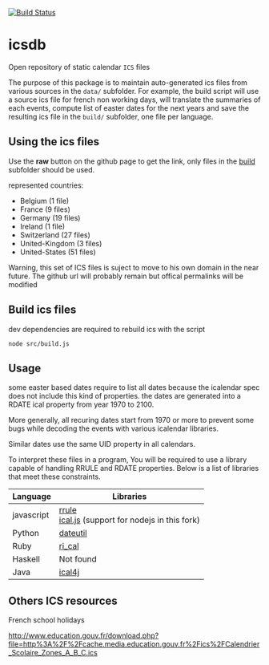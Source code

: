 [![Build Status](https://travis-ci.org/gadael/icsdb.svg?branch=master)](https://travis-ci.org/gadael/icsdb)

# icsdb

Open repository of static calendar `ICS` files

The purpose of this package is to maintain auto-generated ics files from various sources in the `data/` subfolder. 
For example, the build script will use a source ics file for french non working days, will translate the summaries 
of each events, compute list of easter dates for the next years and save the resulting ics file in the `build/` 
subfolder, one file per language.

## Using the ics files

Use the **raw** button on the github page to get the link, only files in the [build](build/) subfolder should be used.

represented countries:

* Belgium (1 file)
* France (9 files)
* Germany (19 files)
* Ireland (1 file)
* Switzerland (27 files)
* United-Kingdom (3 files)
* United-States (51 files)

Warning, this set of ICS files is suject to move to his own domain in the near future. The github url will probably remain but offical permalinks will be modified

## Build ics files

dev dependencies are required to rebuild ics with the script

    node src/build.js
    
## Usage

some easter based dates require to list all dates because the icalendar spec does not include this kind of properties. the dates are
generated into a RDATE ical property from year 1970 to 2100.

More generally, all recuring dates start from 1970 or more to prevent some bugs while decoding the events with various icalendar libraries.

Similar dates use the same UID property in all calendars.

To interpret these files in a program, You will be required to use a library capable of handling RRULE and RDATE properties. Below is a list of libraries that meet these constraints.

| Language    | Libraries
|-------------|-------------
| javascript  | [rrule](https://github.com/jkbrzt/rrule)<br> [ical.js](https://github.com/polo2ro/ical.js) (support for nodejs in this fork)
| Python      | [dateutil](http://labix.org/python-dateutil/)
| Ruby        | [ri_cal](https://github.com/rubyredrick/ri_cal)
| Haskell     | Not found
| Java        | [ical4j](https://github.com/ical4j/ical4j)


## Others ICS resources

French school holidays

http://www.education.gouv.fr/download.php?file=http%3A%2F%2Fcache.media.education.gouv.fr%2Fics%2FCalendrier_Scolaire_Zones_A_B_C.ics


